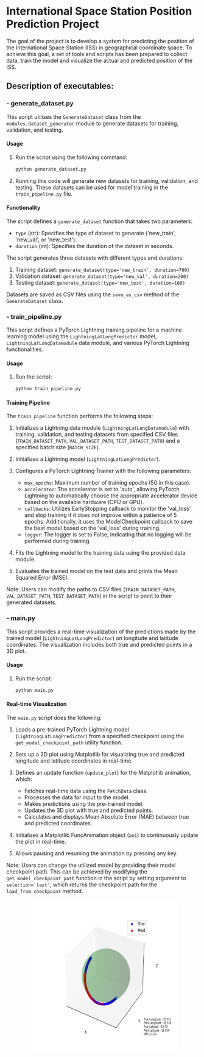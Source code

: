 # International Space Station Position Prediction Project

The goal of the project is to develop a system for predicting the position of the International Space Station (ISS) in geographical coordinate space. To achieve this goal, a set of tools and scripts has been prepared to collect data, train the model and visualize the actual and predicted position of the ISS.

## Description of executables:

### - generate_dataset.py

This script utilizes the `GenerateDataset` class from the `modules.dataset_generator` module to generate datasets for training, validation, and testing.

#### Usage

1. Run the script using the following command:

    ```bash
    python generate_dataset.py
    ```

2. Running this code will generate new datasets for training, validation, and testing. These datasets can be used for model training in the `train_pipeline.py` file.

#### Functionality

The script defines a `generate_dataset` function that takes two parameters:
- `type` (str): Specifies the type of dataset to generate ('new_train', 'new_val', or 'new_test').
- `duration` (int): Specifies the duration of the dataset in seconds.

The script generates three datasets with different types and durations:
1. Training dataset: `generate_dataset(type='new_train', duration=700)`
2. Validation dataset: `generate_dataset(type='new_val', duration=200)`
3. Testing dataset: `generate_dataset(type='new_test', duration=100)`

Datasets are saved as CSV files using the `save_as_csv` method of the `GenerateDataset` class.

### - train_pipeline.py

This script defines a PyTorch Lightning training pipeline for a machine learning model using the `LightningLatLongPredictor` model, `LightningLatLongDatamodule` data module, and various PyTorch Lightning functionalities.

#### Usage

1. Run the script:

    ```bash
    python train_pipeline.py
    ```

#### Training Pipeline

The `train_pipeline` function performs the following steps:

1. Initializes a Lightning data module (`LightningLatLongDatamodule`) with training, validation, and testing datasets from specified CSV files (`TRAIN_DATASET_PATH`, `VAL_DATASET_PATH`, `TEST_DATASET_PATH`) and a specified batch size (`BATCH_SIZE`).

2. Initializes a Lightning model (`LightningLatLongPredictor`).

3. Configures a PyTorch Lightning Trainer with the following parameters:
   - `max_epochs`: Maximum number of training epochs (50 in this case).
   - `accelerator`: The accelerator is set to 'auto', allowing PyTorch Lightning to automatically choose the appropriate accelerator device based on the available hardware (CPU or GPU).
   - `callbacks`: Utilizes EarlyStopping callback to monitor the 'val_loss' and stop training if it does not improve within a patience of 5 epochs. Additionally, it uses the ModelCheckpoint callback to save the best model based on the 'val_loss' during training.
   - `logger`: The logger is set to False, indicating that no logging will be performed during training.

4. Fits the Lightning model to the training data using the provided data module.

5. Evaluates the trained model on the test data and prints the Mean Squared Error (MSE).

Note: Users can modify the paths to CSV files (`TRAIN_DATASET_PATH`, `VAL_DATASET_PATH`, `TEST_DATASET_PATH`) in the script to point to their generated datasets.

### - main.py

This script provides a real-time visualization of the predictions made by the trained model (`LightningLatLongPredictor`) on longitude and latitude coordinates. The visualization includes both true and predicted points in a 3D plot.

#### Usage

1. Run the script:

    ```bash
    python main.py
    ```

#### Real-time Visualization

The `main.py` script does the following:

1. Loads a pre-trained PyTorch Lightning model (`LightningLatLongPredictor`) from a specified checkpoint using the `get_model_checkpoint_path` utility function.

2. Sets up a 3D plot using Matplotlib for visualizing true and predicted longitude and latitude coordinates in real-time.

3. Defines an update function (`update_plot`) for the Matplotlib animation, which:
   - Fetches real-time data using the `FetchData` class.
   - Processes the data for input to the model.
   - Makes predictions using the pre-trained model.
   - Updates the 3D plot with true and predicted points.
   - Calculates and displays Mean Absolute Error (MAE) between true and predicted coordinates.

4. Initializes a Matplotlib FuncAnimation object (`ani`) to continuously update the plot in real-time.

5. Allows pausing and resuming the animation by pressing any key.

Note: Users can change the utilized model by providing their model checkpoint path. This can be achieved by modifying the `get_model_checkpoint_path` function in the script by setting argument to `selection='last'`, which returns the checkpoint path for the `load_from_checkpoint` method.

<p align='center'>
    <img src='images/iss_visualization.png' alt='Real-time Visualization' width='400' height='400'>
</p>